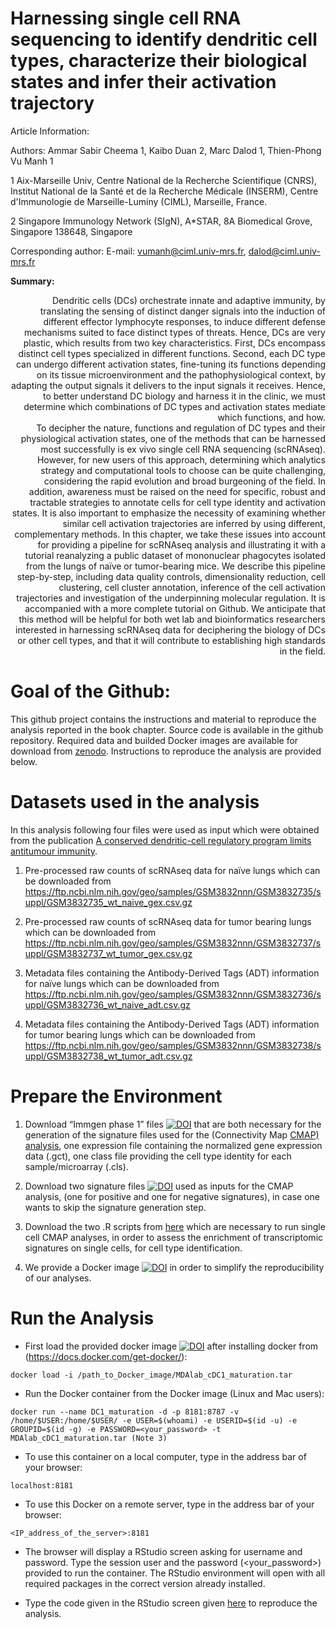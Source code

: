 # Harnessing single cell RNA sequencing to identify dendritic cell types, characterize their biological states and infer their activation trajectory

Article Information:

Authors: Ammar Sabir Cheema 1, Kaibo Duan 2, Marc Dalod 1, Thien-Phong Vu Manh 1

1 Aix-Marseille Univ, Centre National de la Recherche Scientifique (CNRS), Institut National de la Santé et de la Recherche Médicale (INSERM), Centre d'Immunologie de Marseille-Luminy (CIML), Marseille, France.

2 Singapore Immunology Network (SIgN), A*STAR, 8A Biomedical Grove, Singapore 138648, Singapore

Corresponding author: E-mail: [vumanh@ciml.univ-mrs.fr](vumanh@ciml.univ-mrs.fr), [dalod@ciml.univ-mrs.fr](dalod@ciml.univ-mrs.fr)


**Summary:** 

<div style="text-align: right">  
Dendritic cells (DCs) orchestrate innate and adaptive immunity, by translating the sensing of distinct danger signals into the induction of different effector lymphocyte responses, to induce different defense mechanisms suited to face distinct types of threats. Hence, DCs are very plastic, which results from two key characteristics. First, DCs encompass distinct cell types specialized in different functions. Second, each DC type can undergo different activation states, fine-tuning its functions depending on its tissue microenvironment and the pathophysiological context, by adapting the output signals it delivers to the input signals it receives. Hence, to better understand DC biology and harness it in the clinic, we must determine which combinations of DC types and activation states mediate which functions, and how.
    
</div> 

<div style="text-align: right">
To decipher the nature, functions and regulation of DC types and their physiological activation states, one of the methods that can be harnessed most successfully is ex vivo single cell RNA sequencing (scRNAseq). However, for new users of this approach, determining which analytics strategy and computational tools to choose can be quite challenging, considering the rapid evolution and broad burgeoning of the field. In addition, awareness must be raised on the need for specific, robust and tractable strategies to annotate cells for cell type identity and activation states. It is also important to emphasize the necessity of examining whether similar cell activation trajectories are inferred by using different, complementary methods. In this chapter, we take these issues into account for providing a pipeline for scRNAseq analysis and illustrating it with a tutorial reanalyzing a public dataset of mononuclear phagocytes isolated from the lungs of naïve or tumor-bearing mice. We describe this pipeline step-by-step, including data quality controls, dimensionality reduction, cell clustering, cell cluster annotation, inference of the cell activation trajectories and investigation of the underpinning molecular regulation. It is accompanied with a more complete tutorial on Github. We anticipate that this method will be helpful for both wet lab and bioinformatics researchers interested in harnessing scRNAseq data for deciphering the biology of DCs or other cell types, and that it will contribute to establishing high standards in the field.
</div>

# Goal of the Github:

This github project contains the instructions and material to reproduce the analysis reported in the book chapter. Source code is available in the github repository. Required data and builded Docker images are available for download from [zenodo](https://zenodo.org/ "Google's Homepage"). Instructions to reproduce the analysis are provided below. 


# Datasets used in the analysis

In this analysis following four files were used as input which were obtained from the publication [A conserved dendritic-cell regulatory program limits antitumour immunity](https://www.ncbi.nlm.nih.gov/pmc/articles/PMC7787191/).

1. Pre-processed raw counts of scRNAseq data for naïve lungs which can be downloaded from 
https://ftp.ncbi.nlm.nih.gov/geo/samples/GSM3832nnn/GSM3832735/suppl/GSM3832735_wt_naive_gex.csv.gz

2. Pre-processed raw counts of scRNAseq data for tumor bearing lungs which can be downloaded from
https://ftp.ncbi.nlm.nih.gov/geo/samples/GSM3832nnn/GSM3832737/suppl/GSM3832737_wt_tumor_gex.csv.gz

3. Metadata files containing the Antibody-Derived Tags (ADT) information for naïve lungs which can be downloaded from
https://ftp.ncbi.nlm.nih.gov/geo/samples/GSM3832nnn/GSM3832736/suppl/GSM3832736_wt_naive_adt.csv.gz

4. Metadata files containing the Antibody-Derived Tags (ADT) information for tumor bearing lungs which can be downloaded from
https://ftp.ncbi.nlm.nih.gov/geo/samples/GSM3832nnn/GSM3832738/suppl/GSM3832738_wt_tumor_adt.csv.gz


# Prepare the Environment

1. Download “Immgen phase 1” files [![DOI](https://zenodo.org/badge/DOI/10.5281/zenodo.5511980.svg)](https://doi.org/10.5281/zenodo.5511980) that are both necessary for the generation of the signature files used for the (Connectivity Map [CMAP) analysis](https://www.science.org/doi/10.1126/science.1132939?url_ver=Z39.88-2003&rfr_id=ori:rid:crossref.org&rfr_dat=cr_pub%20%200pubmed), one expression file containing the normalized gene expression data (.gct), one class file providing the cell type identity for each sample/microarray (.cls).

2. Download two signature files [![DOI](https://zenodo.org/badge/DOI/10.5281/zenodo.5511975.svg)](https://doi.org/10.5281/zenodo.5511975) used as inputs for the CMAP analysis, (one for positive and one for negative signatures), in case one wants to skip the signature generation step.

3. Download the two .R scripts from [here](https://github.com/SIgN-Bioinformatics/sgCMAP_R_Scripts/tree/main/sgCMAP_R_Scripts) which are necessary to run single cell CMAP analyses, in order to assess the enrichment of transcriptomic signatures on single cells, for cell type identification.
    
4. We provide a Docker image [![DOI](https://zenodo.org/badge/DOI/10.5281/zenodo.5385611.svg)](https://doi.org/10.5281/zenodo.5385611) in order to simplify the reproducibility of our analyses. 


# Run the Analysis

* First load the provided docker image [![DOI](https://zenodo.org/badge/DOI/10.5281/zenodo.5385611.svg)](https://doi.org/10.5281/zenodo.5385611) after installing docker from (https://docs.docker.com/get-docker/):
```
docker load -i /path_to_Docker_image/MDAlab_cDC1_maturation.tar
```
* Run the Docker container from the Docker image (Linux and Mac users):
```
docker run --name DC1_maturation -d -p 8181:8787 -v /home/$USER:/home/$USER/ -e USER=$(whoami) -e USERID=$(id -u) -e GROUPID=$(id -g) -e PASSWORD=<your_password> -t MDAlab_cDC1_maturation.tar (Note 3)
```
* To use this container on a local computer, type in the address bar of your browser:
```
localhost:8181
```
* To use this Docker on a remote server, type in the address bar of your browser:
```
<IP_address_of_the_server>:8181
```
* The browser will display a RStudio screen asking for username and password. Type the session user and the password (<your_password>) provided to run the container. The RStudio environment will open with all required packages in the correct version already installed.

* Type the code given in the RStudio screen given [here](https://github.com/SIgN-Bioinformatics/MDlab_cDC1_differentiation/blob/main/scRNAseq_pipeline.md) to reproduce the analysis.
